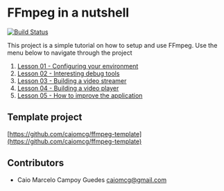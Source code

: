 # FFmpeg in a nutshell

[![Build Status](https://travis-ci.org/caiomcg/ffmpeginanutshell.svg?branch=master)](https://travis-ci.org/caiomcg/ffmpeginanutshell)

This project is a simple tutorial on how to setup and use FFmpeg. Use the menu below to navigate through the project

1. [Lesson 01 - Configuring your environment](https://github.com/caiomcg/ffins/tree/master/lesson01)
2. [Lesson 02 - Interesting debug tools](https://github.com/caiomcg/ffins/tree/master/lesson02)
3. [Lesson 03 - Building a video streamer](https://github.com/caiomcg/ffins/tree/master/lesson03)
4. [Lesson 04 - Building a video player](https://github.com/caiomcg/ffins/tree/master/lesson04)
5. [Lesson 05 - How to improve the application](https://github.com/caiomcg/ffins/tree/master/lesson05)


## Template project
[https://github.com/caiomcg/ffmpeg-template](https://github.com/caiomcg/ffmpeg-template)

## Contributors

* Caio Marcelo Campoy Guedes <caiomcg@gmail.com>
